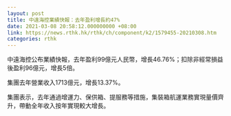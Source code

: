 ```yaml
---
layout: post
title: 中遠海控業績快報：去年盈利增長約47%
date: 2021-03-08 20:58:12.000000000 +08:00
link: https://news.rthk.hk/rthk/ch/component/k2/1579455-20210308.htm
categories: rthk
---
```


中遠海控公布業績快報，去年盈利99億元人民幣，增長46.76%；扣除非經常損益後盈利96億元，增長5倍。

集團去年營業收入1713億元，增長13.37%。

集團表示，去年通過增運力、保供箱、提服務等措施，集裝箱航運業務實現量價齊升，帶動全年收入按年實現較大增長。
